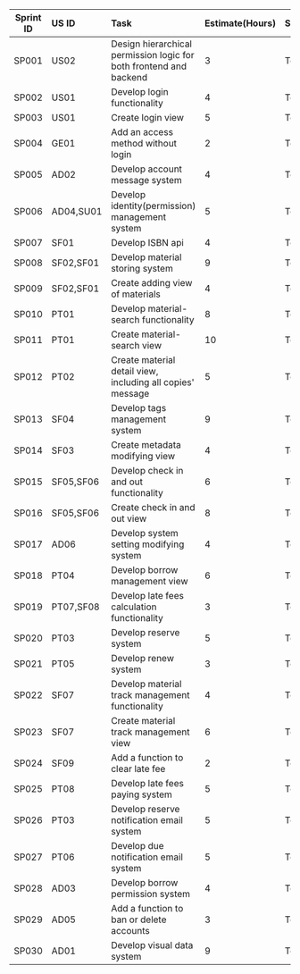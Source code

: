 

| Sprint ID | US ID     | Task                                                               | Estimate(Hours) | Status |
| --------- |:--------- |:------------------------------------------------------------------ |:--------------- |:------ |
| SP001     | US02      | Design hierarchical permission logic for both frontend and backend | 3               | To do  |
| SP002     | US01      | Develop login functionality                                        | 4               | To do  |
| SP003     | US01      | Create login view                                                  | 5               | To do  |
| SP004     | GE01      | Add an access method without login                                 | 2               | To do  |
| SP005     | AD02      | Develop account message system                                     | 4               | To do  |
| SP006     | AD04,SU01 | Develop identity(permission) management system                     | 5               | To do  |
| SP007     | SF01      | Develop ISBN api                                                   | 4               | To do  |
| SP008     | SF02,SF01 | Develop material storing system                                    | 9               | To do  |
| SP009     | SF02,SF01 | Create adding view of materials                                    | 4               | To do  |
| SP010     | PT01      | Develop material-search functionality                              | 8               | To do  |
| SP011     | PT01      | Create material-search view                                        | 10              | To do  |
| SP012     | PT02      | Create material detail view, including all copies' message         | 5               | To do  |
| SP013     | SF04      | Develop tags management system                                     | 9               | To do  |
| SP014     | SF03      | Create metadata modifying view                                     | 4               | To do  |
| SP015     | SF05,SF06 | Develop check in and out functionality                             | 6               | To do  |
| SP016     | SF05,SF06 | Create check in and out view                                       | 8               | To do  |
| SP017     | AD06      | Develop system setting modifying system                            | 4               | To do  | 
| SP018     | PT04      | Develop borrow management view                                     | 6               | To do  |
| SP019     | PT07,SF08 | Develop late fees calculation functionality                        | 3               | To do  |
| SP020     | PT03      | Develop reserve system                                             | 5               | To do  |
| SP021     | PT05      | Develop renew system                                               | 3               | To do  |
| SP022     | SF07      | Develop material track management functionality                    | 4               | To do  |
| SP023     | SF07      | Create material track management view                              | 6               | To do  |
| SP024     | SF09      | Add a function to clear late fee                                   | 2               | To do  |
| SP025     | PT08      | Develop late fees paying system                                    | 5               | To do  |
| SP026     | PT03      | Develop reserve notification email system                          | 5               | To do  |
| SP027     | PT06      | Develop due notification email system                              | 5               | To do  |
| SP028     | AD03      | Develop borrow permission system                                   | 4               | To do  |
| SP029     | AD05      | Add a function to ban or delete accounts                           | 3               | To do  |
| SP030     | AD01      | Develop visual data system                                         | 9               | To do  |





















